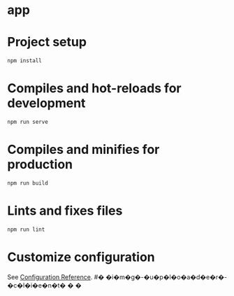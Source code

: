 # app

# Project setup
```
npm install
```

# Compiles and hot-reloads for development
```
npm run serve
```

# Compiles and minifies for production
```
npm run build
```

# Lints and fixes files
```
npm run lint
```

# Customize configuration
See [Configuration Reference](https://cli.vuejs.org/config/).
#� �i�m�g�-�u�p�l�o�a�d�e�r�-�c�l�i�e�n�t�
�
�
